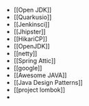 - [[Open JDK]]
- [[Quarkusio]]
- [[Jenkinsci]]
- [[Jhipster]]
- [[HikariCP]]
- [[OpenJDK]]
- [[netty]]
- [[Spring Attic]]
- [[google]]
- [[Awesome JAVA]]
- [[Java Design Patterns]]
- [[project lombok]]
-